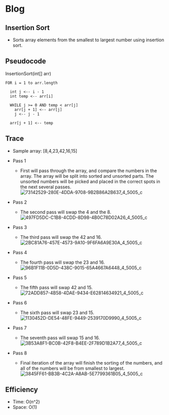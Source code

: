 # Blog

## Insertion Sort
* Sorts array elements from the smallest to largest number using insertion sort.

## Pseudocode
InsertionSort(int[] arr)
  
    FOR i = 1 to arr.length
    
      int j <-- i - 1
      int temp <-- arr[i]
      
      WHILE j >= 0 AND temp < arr[j]
        arr[j + 1] <-- arr[j]
        j <-- j - 1
        
      arr[j + 1] <-- temp

## Trace
* Sample array: [8,4,23,42,16,15]

* Pass 1
  - First will pass through the array, and compare the numbers in the array. The array will be split into sorted and unsorted parts. The unsorted numbers will be picked and placed in the correct spots in the next several passes.
![73142529-280E-4DDA-9708-9B2B86A2B637_4_5005_c](https://user-images.githubusercontent.com/65562053/116155823-836e8000-a69f-11eb-86fd-2211bcb4f1aa.jpeg)

* Pass 2
  - The second pass will swap the 4 and the 8.
  ![497FD5DC-C1B8-4CDD-8D98-4B0C78D02A26_4_5005_c](https://user-images.githubusercontent.com/65562053/116155876-94b78c80-a69f-11eb-9c13-e7c5b5596eae.jpeg)

* Pass 3
  - The third pass will swap the 42 and 16.
  ![2BC81A76-457E-4573-9A10-9F6FA6A9E30A_4_5005_c](https://user-images.githubusercontent.com/65562053/116155892-9b460400-a69f-11eb-886e-cdb2728245d3.jpeg)

* Pass 4
  - The fourth pass will swap the 23 and 16.
  ![96B1F11B-0D5D-438C-9015-65A4667A6448_4_5005_c](https://user-images.githubusercontent.com/65562053/116155911-a39e3f00-a69f-11eb-84c5-3a171fead1ab.jpeg)

* Pass 5
  - The fifth pass will swap 42 and 15.
  ![72ADD857-4B58-4DAE-9434-E62814634921_4_5005_c](https://user-images.githubusercontent.com/65562053/116155923-a731c600-a69f-11eb-9c52-e8da2ffefe8e.jpeg)

* Pass 6
  - The sixth pass will swap 23 and 15.
  ![1130452D-DE54-48FE-9449-2539170D9990_4_5005_c](https://user-images.githubusercontent.com/65562053/116155959-b6187880-a69f-11eb-9f80-4676d00652dc.jpeg)

* Pass 7
  - The seventh pass will swap 15 and 16.
  ![3B53A8F1-BC0B-42F8-B4EE-2F789D1B2A77_4_5005_c](https://user-images.githubusercontent.com/65562053/116155970-bca6f000-a69f-11eb-8476-bd91787f701f.jpeg)

* Pass 8
  - Final iteration of the array will finish the sorting of the numbers, and all of the numbers will be from smallest to largest.
![3845FF61-BB3B-4C2A-A8AB-5E7799361B05_4_5005_c](https://user-images.githubusercontent.com/65562053/116155994-c2043a80-a69f-11eb-8f18-e67f2be33ab7.jpeg)

## Efficiency
* Time: O(n^2)
* Space: O(1)
